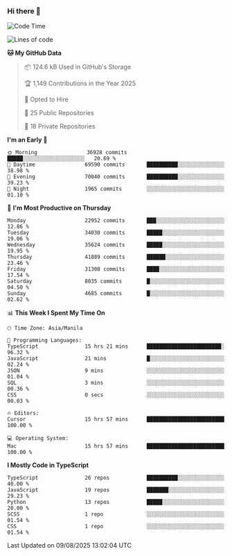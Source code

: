 ### Hi there 👋

<!--START_SECTION:waka-->
![Code Time](http://img.shields.io/badge/Code%20Time-1%2C989%20hrs%2029%20mins-blue)

![Lines of code](https://img.shields.io/badge/From%20Hello%20World%20I%27ve%20Written-68.1%20million%20lines%20of%20code-blue)

**🐱 My GitHub Data** 

> 📦 124.6 kB Used in GitHub's Storage 
 > 
> 🏆 1,149 Contributions in the Year 2025
 > 
> 💼 Opted to Hire
 > 
> 📜 25 Public Repositories 
 > 
> 🔑 18 Private Repositories 
 > 
**I'm an Early 🐤** 

```text
🌞 Morning                36928 commits       █████░░░░░░░░░░░░░░░░░░░░   20.69 % 
🌆 Daytime                69590 commits       ██████████░░░░░░░░░░░░░░░   38.98 % 
🌃 Evening                70040 commits       ██████████░░░░░░░░░░░░░░░   39.23 % 
🌙 Night                  1965 commits        ░░░░░░░░░░░░░░░░░░░░░░░░░   01.10 % 
```
📅 **I'm Most Productive on Thursday** 

```text
Monday                   22952 commits       ███░░░░░░░░░░░░░░░░░░░░░░   12.86 % 
Tuesday                  34030 commits       █████░░░░░░░░░░░░░░░░░░░░   19.06 % 
Wednesday                35624 commits       █████░░░░░░░░░░░░░░░░░░░░   19.95 % 
Thursday                 41889 commits       ██████░░░░░░░░░░░░░░░░░░░   23.46 % 
Friday                   31308 commits       ████░░░░░░░░░░░░░░░░░░░░░   17.54 % 
Saturday                 8035 commits        █░░░░░░░░░░░░░░░░░░░░░░░░   04.50 % 
Sunday                   4685 commits        █░░░░░░░░░░░░░░░░░░░░░░░░   02.62 % 
```


📊 **This Week I Spent My Time On** 

```text
🕑︎ Time Zone: Asia/Manila

💬 Programming Languages: 
TypeScript               15 hrs 21 mins      ████████████████████████░   96.32 % 
JavaScript               21 mins             █░░░░░░░░░░░░░░░░░░░░░░░░   02.24 % 
JSON                     9 mins              ░░░░░░░░░░░░░░░░░░░░░░░░░   01.04 % 
SQL                      3 mins              ░░░░░░░░░░░░░░░░░░░░░░░░░   00.36 % 
CSS                      0 secs              ░░░░░░░░░░░░░░░░░░░░░░░░░   00.03 % 

🔥 Editors: 
Cursor                   15 hrs 57 mins      █████████████████████████   100.00 % 

💻 Operating System: 
Mac                      15 hrs 57 mins      █████████████████████████   100.00 % 
```

**I Mostly Code in TypeScript** 

```text
TypeScript               26 repos            ██████████░░░░░░░░░░░░░░░   40.00 % 
JavaScript               19 repos            ███████░░░░░░░░░░░░░░░░░░   29.23 % 
Python                   13 repos            █████░░░░░░░░░░░░░░░░░░░░   20.00 % 
SCSS                     1 repo              ░░░░░░░░░░░░░░░░░░░░░░░░░   01.54 % 
CSS                      1 repo              ░░░░░░░░░░░░░░░░░░░░░░░░░   01.54 % 
```




 Last Updated on 09/08/2025 13:02:04 UTC
<!--END_SECTION:waka-->
